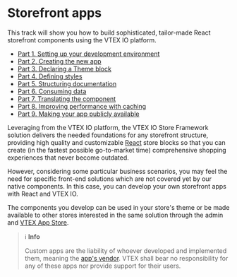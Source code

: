 # Storefront apps

This track will show you how to build sophisticated, tailor-made React storefront components using the VTEX IO platform.

- [Part 1. Setting up your development environment](https://developers.vtex.com/vtex-developer-docs/docs/vtex-io-documentation-2-basic-development-setup-in-vtex-io)
- [Part 2. Creating the new app](https://developers.vtex.com/vtex-developer-docs/docs/vtex-io-documentation-3-creating-the-new-app)
- [Part 3. Declaring a Theme block](https://developers.vtex.com/vtex-developer-docs/docs/vtex-io-documentation-4-declaring-a-theme-block)
- [Part 4. Defining styles](https://developers.vtex.com/vtex-developer-docs/docs/vtex-io-documentation-5-defining-styles)
- [Part 5. Structuring documentation](https://developers.vtex.com/vtex-developer-docs/docs/vtex-io-documentation-6-structuring-documentation)
- [Part 6. Consuming data](https://developers.vtex.com/vtex-developer-docs/docs/vtex-io-documentation-7-consuming-data)
- [Part 7. Translating the component](https://developers.vtex.com/vtex-developer-docs/docs/vtex-io-documentation-8-translating-the-component)
- [Part 8. Improving performance with caching](https://developers.vtex.com/vtex-developer-docs/docs/vtex-io-documentation-9-improving-performance-with-caching)
- [Part 9. Making your app publicly available](https://developers.vtex.com/vtex-developer-docs/docs/vtex-io-documentation-10-making-your-app-publicly-available)

Leveraging from the VTEX IO platform, the VTEX IO Store Framework solution delivers the needed foundations for any storefront structure, providing high quality and customizable [React](https://reactjs.org/) store blocks so that you can create (in the fastest possible go-to-market time) comprehensive shopping experiences that never become outdated.

However, considering some particular business scenarios, you may feel the need for specific front-end solutions which are not covered yet by our native components. In this case, you can develop your own storefront apps with React and VTEX IO.

The components you develop can be used in your store's theme or be made available to other stores interested in the same solution through the admin and [VTEX App Store](https://apps.vtex.com/).

> ℹ️ **Info**
>
> Custom apps are the liability of whoever developed and implemented them, meaning the [app's vendor](https://developers.vtex.com/vtex-developer-docs/docs/manifest#vendor). VTEX shall bear no responsibility for any of these apps nor provide support for their users.
